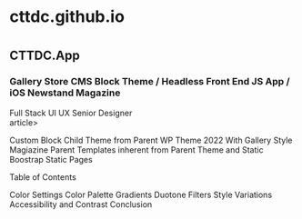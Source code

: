  <h1>cttdc.github.io<h1>
  <h2>CTTDC.App</h2>
    <h3>Gallery Store CMS Block Theme / Headless Front End JS App / iOS Newstand Magazine</h3>
       <article>Full Stack UI UX Senior Designer</article>article></br>
      <p>Custom Block Child Theme from Parent WP Theme 2022 With Gallery Style Magiazine Parent Templates inherent from Parent Theme and Static Boostrap Static Pages</br></p>
      <p>Table of Contents

Color Settings
Color Palette
Gradients
Duotone Filters
Style Variations
Accessibility and Contrast
Conclusion</p>
  
